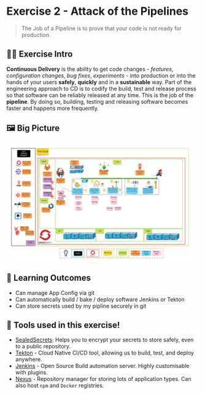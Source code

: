 # Exercise 2 - Attack of the Pipelines
> The Job of a Pipeline is to prove that your code is not ready for production.

## 👨‍🍳 Exercise Intro
**Continuous Delivery** is the ability to get code changes - *features*, *configuration changes*, *bug fixes*, *experiments* - into production or into the hands of your users **safely**, **quickly** and in a **sustainable** way. Part of the engineering approach to CD is to codify the build, test and release process so that software can be reliably released at any time. This is the job of the **pipeline**. By doing so, building, testing and releasing software becomes faster and happens more frequently.

## 🖼️ Big Picture
![big-picture-first-pipeline](images/big-picture-first-pipeline.jpg)
## 🔮 Learning Outcomes
- Can manage App Config via git
- Can automatically build / bake / deploy software Jenkins or Tekton
- Can store secrets used by my pipline securely in git

## 🔨 Tools used in this exercise!
* [SealedSecrets](https://github.com/bitnami-labs/sealed-secrets): Helps you to encrypt your secrets to store safely, even to a public repository.
* [Tekton](https://tekton.dev/) -  Cloud Native CI/CD tool, allowing us to build, test, and deploy anywhere.
* [Jenkins](https://jenkins.io/) - Open Source Build automation server. Highly customisable with plugins.
* [Nexus](https://www.sonatype.com/nexus-repository-sonatype) - Repository manager for storing lots of application types. Can also host `npm` and `Docker` registries.

